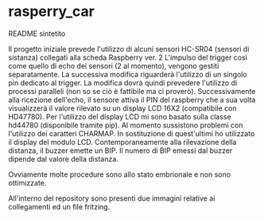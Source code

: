 rasperry_car
============
README sintetito

Il progetto iniziale prevede l'utilizzo di alcuni sensori HC-SR04 (sensori di sistanza) collegati alla scheda Raspberry ver. 2
L'impulso del trigger così come quello di echo dei sensori (2 al momento), vengono gestiti separatamente.
La successiva modifica riguarderà l'utilizzo di un singolo pin dedicato al trigger. La modifica dovrà quindi prevedere l'utilizzo di processi paralleli (non so se ciò è fattibile ma ci proverò).
Successivamente alla ricezione dell'echo, il sensore attiva il PIN del raspberry che a sua volta visualizzerà il valore rilevato su un display LCD 16X2 (compatibile con HD47780).
Per l'utilizzo del display LCD mi sono basato sulla classe hd44780 (disponibile tramite pip).
Al momento sussistono problemi con l'utilizzo dei caratteri CHARMAP. In sostituzione di quest'ultimi ho utilizzato il display del modulo LCD.
Contemporaneamente alla rilevazione della distanza, il buzzer emette un BIP. Il numero di BIP emessi dal buzzer dipende dal valore della distanza.

Ovviamente molte procedure sono allo stato embrionale e non sono ottimizzate.

All'interno del repository sono presenti due immagini relative ai collegamenti ed un file fritzing.
